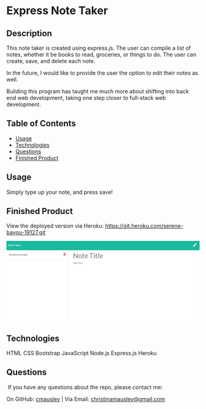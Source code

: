 # Express Note Taker

## Description

This note taker is created using express.js. The user can compile a list of notes, whether it be books to read, groceries, or things to do. The user can create, save, and delete each note.

In the future, I would like to provide the user the option to edit their notes as well.

Building this program has taught me much more about shifting into back end web development, taking one step closer to full-stack web development. 

## Table of Contents
* [Usage](#usage)
* [Technologies](#technologies)
* [Questions](#questions)
* [Finished Product](#finished-product)

## Usage
Simply type up your note, and press save!

## Finished Product
View the deployed version via Heroku: https://git.heroku.com/serene-bayou-19127.git

![Sample photo](Capture.JPG)

## Technologies
HTML
CSS
Bootstrap
JavaScript
Node.js
Express.js
Heroku

## Questions
​
If you have any questions about the repo, please contact me:

On GitHub: [cmausley](https://github.com/cmausley) | Via Email: christinamausley@gmail.com